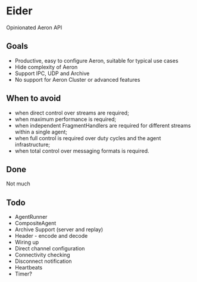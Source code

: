 # Eider

Opinionated Aeron API

## Goals

- Productive, easy to configure Aeron, suitable for typical use cases
- Hide complexity of Aeron
- Support IPC, UDP and Archive
- No support for Aeron Cluster or advanced features

## When to avoid

- when direct control over streams are required;
- when maximum performance is required;
- when independent FragmentHandlers are required for different streams within a single agent;
- when full control is required over duty cycles and the agent infrastructure;
- when total control over messaging formats is required.

## Done

Not much

## Todo

* AgentRunner
* CompositeAgent
* Archive Support (server and replay)
* Header - encode and decode
* Wiring up
* Direct channel configuration
* Connectivity checking
* Disconnect notification
* Heartbeats
* Timer?